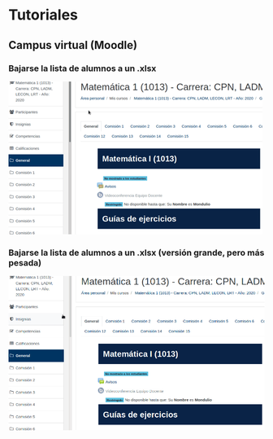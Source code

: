 # Tutoriales

## Campus virtual (Moodle)

### Bajarse la lista de alumnos a un .xlsx

![Bajarse lista alumnos del campus](/assets/tutoriales/bajarseLista.gif)


### Bajarse la lista de alumnos a un .xlsx (versión grande, pero más pesada)

![Bajarse lista alumnos del campus](/assets/tutoriales/bajarseExcelldeEstudiantesCampus.gif)
